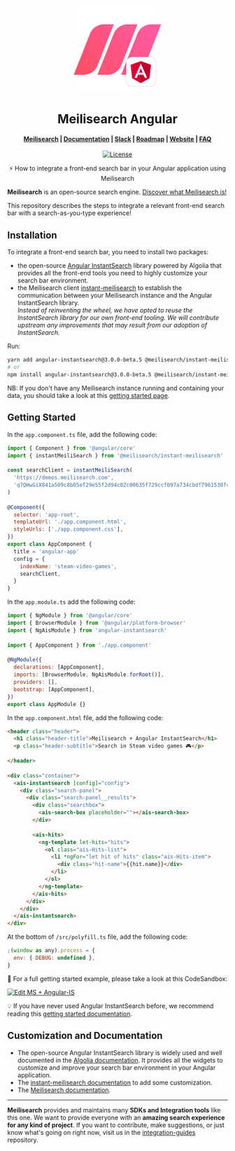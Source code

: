 <p align="center">
  <img src="https://raw.githubusercontent.com/meilisearch/integration-guides/main/assets/logos/meilisearch_angular.svg" alt="Meilisearch-Angular" width="200" height="200" />
</p>

<h1 align="center">Meilisearch Angular</h1>

<h4 align="center">
  <a href="https://github.com/meilisearch/meilisearch">Meilisearch</a> |
  <a href="https://docs.meilisearch.com">Documentation</a> |
  <a href="https://slack.meilisearch.com">Slack</a> |
  <a href="https://roadmap.meilisearch.com/tabs/1-under-consideration">Roadmap</a> |
  <a href="https://www.meilisearch.com">Website</a> |
  <a href="https://docs.meilisearch.com/faq">FAQ</a>
</h4>

<p align="center">
  <a href="https://github.com/meilisearch/meilisearch-angular/blob/main/LICENSE"><img src="https://img.shields.io/badge/license-MIT-informational" alt="License"></a>
</p>

<p align="center">⚡ How to integrate a front-end search bar in your Angular application using Meilisearch</p>

**Meilisearch** is an open-source search engine. [Discover what Meilisearch is!](https://github.com/meilisearch/Meilisearch)

This repository describes the steps to integrate a relevant front-end search bar with a search-as-you-type experience!

## Installation

To integrate a front-end search bar, you need to install two packages:
- the open-source [Angular InstantSearch](https://github.com/algolia/angular-instantsearch/) library powered by Algolia that provides all the front-end tools you need to highly customize your search bar environment.
- the Meilisearch client [instant-meilisearch](https://github.com/meilisearch/instant-meilisearch/) to establish the communication between your Meilisearch instance and the Angular InstantSearch library.<br>
_Instead of reinventing the wheel, we have opted to reuse the InstantSearch library for our own front-end tooling. We will contribute upstream any improvements that may result from our adoption of InstantSearch._

Run:

```bash
yarn add angular-instantsearch@3.0.0-beta.5 @meilisearch/instant-meilisearch instantsearch.js
# or
npm install angular-instantsearch@3.0.0-beta.5 @meilisearch/instant-meilisearch instantsearch.js
```

NB: If you don't have any Meilisearch instance running and containing your data, you should take a look at this [getting started page](https://docs.meilisearch.com/learn/tutorials/getting_started.html).

## Getting Started

In the `app.component.ts` file, add the following code:

```js
import { Component } from '@angular/core'
import { instantMeiliSearch } from '@meilisearch/instant-meilisearch'

const searchClient = instantMeiliSearch(
  'https://demos.meilisearch.com',
  'q7QHwGiX841a509c8b05ef29e55f2d94c02c00635f729ccf097a734cbdf7961530f47c47'
)

@Component({
  selector: 'app-root',
  templateUrl: './app.component.html',
  styleUrls: ['./app.component.css'],
})
export class AppComponent {
  title = 'angular-app'
  config = {
    indexName: 'steam-video-games',
    searchClient,
  }
}

```

In the `app.module.ts` add the following code: 

```js
import { NgModule } from '@angular/core'
import { BrowserModule } from '@angular/platform-browser'
import { NgAisModule } from 'angular-instantsearch'

import { AppComponent } from './app.component'

@NgModule({
  declarations: [AppComponent],
  imports: [BrowserModule, NgAisModule.forRoot()],
  providers: [],
  bootstrap: [AppComponent],
})
export class AppModule {}
```

In the `app.component.html` file, add the following code:

```html
<header class="header">
  <h1 class="header-title">Meilisearch + Angular InstantSearch</h1>
  <p class="header-subtitle">Search in Steam video games 🎮</p>

</header>

<div class="container">
  <ais-instantsearch [config]="config">
    <div class="search-panel">
      <div class="search-panel__results">
        <div class="searchbox">
          <ais-search-box placeholder=""></ais-search-box>
        </div>

        <ais-hits>
          <ng-template let-hits="hits">
            <ol class="ais-Hits-list">
              <li *ngFor="let hit of hits" class="ais-Hits-item">
                <div class="hit-name">{{hit.name}}</div>
              </li>
            </ol>
          </ng-template>
        </ais-hits>
      </div>
    </div>
  </ais-instantsearch>
</div>
```

At the bottom of `/src/polyfill.ts` file, add the following code: 
```js
;(window as any).process = {
  env: { DEBUG: undefined },
}
```

🚀 For a full getting started example, please take a look at this CodeSandbox:

[![Edit MS + Angular-IS](https://codesandbox.io/static/img/play-codesandbox.svg)](https://codesandbox.io/s/im-angularis-7xipe?file=/src/app/app.component.ts)

💡 If you have never used Angular InstantSearch before, we recommend reading this [getting started documentation](https://www.algolia.com/doc/guides/building-search-ui/what-is-instantsearch/angular/).

## Customization and Documentation

- The open-source Angular InstantSearch library is widely used and well documented in the [Algolia documentation](https://www.algolia.com/doc/api-reference/widgets/angular/). It provides all the widgets to customize and improve your search bar environment in your Angular application.
- The [instant-meilisearch documentation](https://github.com/meilisearch/instant-meilisearch/) to add some customization.
- The [Meilisearch documentation](https://docs.meilisearch.com/).

<hr>

**Meilisearch** provides and maintains many **SDKs and Integration tools** like this one. We want to provide everyone with an **amazing search experience for any kind of project**. If you want to contribute, make suggestions, or just know what's going on right now, visit us in the [integration-guides](https://github.com/meilisearch/integration-guides) repository.

